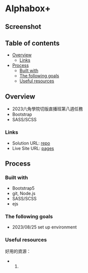 # Alphabox+

## Screenshot


## Table of contents

- [Overview](#overview)
  - [Links](#links)
- [Process](#process)
  - [Built with](#built-with)
  - [The following goals](#the-following-goals)
  - [Useful resources](#useful-resources)

## Overview
- 2023六角學院切版直播班第八週任務
- Bootstrap
- SASS/SCSS


### Links

- Solution URL: [repo](/)
- Live Site URL: [pages](/)

## Process

### Built with
- Bootstrap5
- git, Node.js
- SASS/SCSS
- ejs
  
### The following goals
- 2023/08/25 set up environment

### Useful resources
好用的資源：
- 1. 
